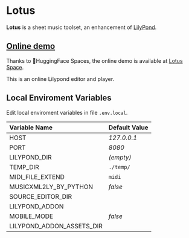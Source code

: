 # Lotus

**Lotus** is a sheet music toolset, an enhancement of [LilyPond](http://lilypond.org/).


## [Online demo](https://huggingface.co/spaces/k-l-lambda/lotus)

Thanks to 🤗HuggingFace Spaces,
the online demo is available at [Lotus Space](https://huggingface.co/spaces/k-l-lambda/lotus).

This is an online Lilypond editor and player.


## Local Enviroment Variables

Edit local enviroment variables in file `.env.local`.

Variable Name					| Default Value
:--								| :--
HOST							| *127.0.0.1*
PORT							| *8080*
LILYPOND_DIR					| *(empty)*
TEMP_DIR						| `./temp/`
MIDI_FILE_EXTEND				| `midi`
MUSICXML2LY_BY_PYTHON			| *false*
SOURCE_EDITOR_DIR				|
LILYPOND_ADDON					|
MOBILE_MODE						| *false*
LILYPOND_ADDON_ASSETS_DIR		|
